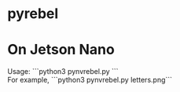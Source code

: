 # pyrebel
<h1>On Jetson Nano</h1>
Usage:
```python3 pynvrebel.py <filename.png> ```<br>
For example, 
```python3 pynvrebel.py letters.png```
